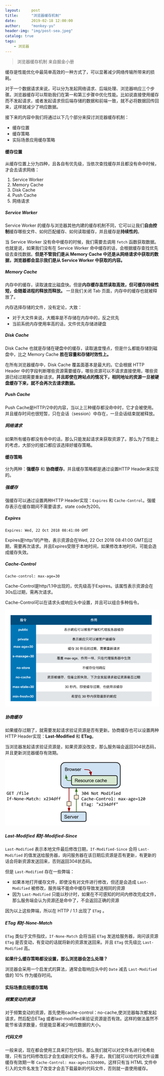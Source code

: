 ```yaml
---
layout:     post
title:      "浏览器缓存机制"
date:       2019-02-18 12:00:00
author:     "monkey-yu"
header-img: "img/post-sea.jpeg"
catalog: true
tags:
    - 浏览器
---
```


> 浏览器缓存机制 来自掘金小册

缓存是性能优化中最简单高效的一种方式了，可以显著减少网络传输所带来的损耗。

对于一个数据请求来说，可以分为发起网络请求、后端处理、浏览器响应三个步骤。浏览器缓存可以帮助我们在第一和第三步骤中优化性能。比如说直接使用缓存而不发起请求，或者发起请求但后端存储的数据和前端一致，就不必将数据回传回来，这样就减少了响应数据。

接下来的内容中我们将通过以下几个部分来探讨浏览器缓存机制：

- 缓存位置
- 缓存策略
- 实际场景应用缓存策略

#### 缓存位置

从缓存位置上分为四种，且各自有优先级，当依次查找缓存并且都没有命中时候，才会去请求网络：

1. Service Worker
2. Memory Cache
3. Disk Cache
4. Push Cache
5. 网络请求

##### Service Worker

Service Worker 的缓存与浏览器其他内建的缓存机制不同，它可以让我们**自由控制**缓存哪些文件、如何匹配缓存、如何读取缓存，并且缓存是**持续性的**。

当 Service Worker 没有命中缓存的时候，我们需要去调用 `fetch` 函数获取数据。也就是说，如果我们没有在 Service Worker 命中缓存的话，会根据缓存查找优先级去查找数据。**但是不管我们是从 Memory Cache 中还是从网络请求中获取的数据，浏览器都会显示我们是从 Service Worker 中获取的内容。**

##### Memory Cache

内存中的缓存，读取速度比磁盘快。但是**内存缓存虽然读取高效，但可缓存持续性短，会随着进程的释放而释放。** 一旦我们关闭 Tab 页面，内存中的缓存也就被释放了。

内存选择存储的文件，没有定论，大致：

- 对于大文件来说，大概率是不存储在内存中的，反之优先
- 当前系统内存使用率高的话，文件优先存储进硬盘

##### Disk Cache

Disk Cache 也就是存储在硬盘中的缓存，读取速度慢点，但是什么都能存储到磁盘中，比之 Memory Cache **胜在容量和存储时效性上。**

在所有浏览器缓存中，Disk Cache 覆盖面基本是最大的。它会根据 HTTP Header 中的字段判断哪些资源需要缓存，哪些资源可以不请求直接使用，哪些资源已经过期需要重新请求。**并且即使在跨站点的情况下，相同地址的资源一旦被硬盘缓存下来，就不会再次去请求数据。**

##### Push Cache

Push Cache是HTTP/2中的内容，当以上三种缓存都没命中时，它才会被使用。并且缓存时间也很短暂，只在会话（session）中存在，一旦会话结束就被释放。

##### 网络请求

如果所有缓存都没有命中的话，那么只能发起请求来获取资源了。那么为了性能上的考虑，大部分的接口都应该选择好缓存策略。

#### 缓存策略

分为两种：**强缓存** 和 **协商缓存**。并且缓存策略都是通过设置HTTP Header来实现的。

##### 强缓存

强缓存可以通过设置两种HTTP Header实现：`Expires` 和 `Cache-Control`。强缓存表示在缓存期间不需要请求，state code为200。

##### Expires

```
Expires: Wed, 22 Oct 2018 08:41:00 GMT
```

Expires是http/1的产物，表示资源会在Wed, 22 Oct 2018 08:41:00 GMT后过期，需要再次请求。并且Expires受限于本地时间，如果修改本地时间，可能会造成缓存失效。

##### Cache-Control

```
Cache-control: max-age=30
```

Cache-Control是http/1.1中出现的，优先级高于Expires。该属性表示资源会在30s后过期，需再次请求。

Cache-Control可以在请求头或响应头中设置，并且可以组合多种指令。

![cache-1](/img/post_img/cache/cache-1.png)

##### 协商缓存

如果缓存过期了，就需要发起请求验证资源是否有更新。协商缓存也可以设置两种HTTP Header实现：**Last-Modified** 和 **ETag**。

当浏览器发起请求验证资源是，如果资源没改变，那么服务端会返回304状态码，并且更新浏览器缓存有效期。

![cache-2](/img/post_img/cache/cache-2.png)

##### Last-Modified 和If-Modified-Since

`Last-Modified` 表示本地文件最后修改日期，`If-Modified-Since` 会将 `Last-Modified` 的值发送给服务器，询问服务器在该日期后资源是否有更新，有更新的话会将新资源发送回来，否则返回304状态码。

但是 `Last-Modified` 存在一些弊端：

- 如果本地打开缓存文件，即使没有对文件进行修改，但还是会造成 `Last-Modified` 被修改，服务端不能命中缓存导致发送相同的资源
- 因为 `Last-Modified` 只能以秒计时，如果在不可感知的时间内修改完成文件，那么服务端会认为资源还是命中了，不会返回正确的资源

因为以上这些弊端，所以在 HTTP / 1.1 出现了 `ETag` 。

##### ETag 和If-None-Match

`ETag` 类似于文件指纹，`If-None-Match` 会将当前 `ETag` 发送给服务器，询问该资源 `ETag` 是否变动，有变动的话就将新的资源发送回来。并且 `ETag` 优先级比 `Last-Modified` 高。

**如果什么缓存策略都没设置，那么浏览器会怎么处理？**

浏览器会采用一个启发式的算法，通常会取响应头中的 `Date` 减去 `Last-Modified`值的 10% 作为缓存时间。

#### 实际场景应用缓存策略

##### 频繁变动的资源

对于频繁变动的资源，首先使用cache-control：no-cache,使浏览器每次都发起请求，然后配合ETag 或者last-modified来验证资源是否有效。这样的做法虽然不能节省请求数量，但是能显著减少响应数据的大小。

##### 代码文件

一般来说，现在都会使用工具来打包代码，那么我们就可以对文件名进行哈希处理，只有当代码修改后才会生成新的文件名。基于此，我们就可以给代码文件设置缓存有效期一年 `Cache-Control: max-age=31536000`，这样只有当 HTML 文件中引入的文件名发生了改变才会去下载最新的代码文件，否则就一直使用缓存。